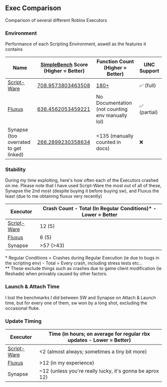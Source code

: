 ## Exec Comparison

Comparison of several different Roblox Executors

### Environment

Performance of each Scripting Environment, aswell as the features it contains

| Name                                     | [SimpleBench](https://github.com/AstolfoBrew/SimpleBench) Score (Higher = Better) | Function Count (Higher = Better)                             | UNC Support  |
| ---------------------------------------- | --------------------------------------------------------------------------------- | ------------------------------------------------------------ | ------------ |
| [Script-Ware](https://script-ware.com/w) | [708.9573803463508](https://compexec.astolfo.gay/score.html#script-ware)          | [180+](https://docs.script-ware.com/script-execution-engine) | ✅ (full)    |
| [Fluxus](https://fluxteam.xyz/)          | [636.4562053459221](https://compexec.astolfo.gay/score.html#fluxus)               | No Documentation (not counting env manually lol)             | ✅ (partial) |
| Synapse (too overrated to get linked)    | [266.2899230358634](https://compexec.astolfo.gay/score.html#shitnapse)            | <135 (manually counted in docs)                              | ❌           |

### Stability

During my time exploiting, here's how often each of the Executors crashed on me. Please note that I have used Script-Ware the most out of all of these, Synapse the 2nd most (despite buying it before buying sw), and Fluxus the least (due to me obtaining fluxus very recently)

| Executor                                 | Crash Count - Total (In Regular Conditions)\* - Lower = Better |
| ---------------------------------------- | -------------------------------------------------------------- |
| [Script-Ware](https://script-ware.com/w) | 12 (5)                                                         |
| [Fluxus](https://fluxteam.xyz/)          | 6 (5)                                                          |
| Synapse                                  | >57 (>43)                                                      |

\* Regular Conditions = Crashes during Regular Execution (ie due to bugs in the scripting env) - Total = Every crash, including stress tests etc...<br/>
\*\* These exclude things such as crashes due to game client modification (ie Reshade) when provably caused by other factors.

### Launch & Attach Time

I lost the benchmarks I did between SW and Synapse on Attach & Launch time, but for every one of them, sw won by a long shot, excluding the occasional fluke.

### Update Timing

| Executor                                 | Time (in hours; on average for regular rbx updates - Lower = Better) |
| ---------------------------------------- | -------------------------------------------------------------------- |
| [Script-Ware](https://script-ware.com/w) | <2 (almost always; sometimes a tiny bit more)                        |
| [Fluxus](https://fluxteam.xyz/)          | >12 (in my experience)                                               |
| Synapse                                  | ~12 (unless you're really lucky, it's gonna be aprox 12)             |
